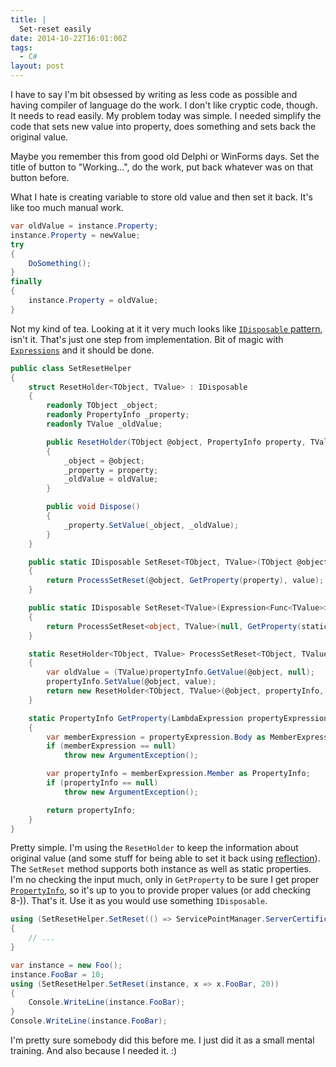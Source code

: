 ```yaml
---
title: |
  Set-reset easily
date: 2014-10-22T16:01:00Z
tags:
  - C#
layout: post
---
```

I have to say I'm bit obsessed by writing as less code as possible and having compiler of language do the work. I don't like cryptic code, though. It needs to read easily. My problem today was simple. I needed simplify the code that sets new value into property, does something and sets back the original value.

Maybe you remember this from good old Delphi or WinForms days. Set the title of button to "Working...", do the work, put back whatever was on that button before.

<!-- excerpt -->

What I hate is creating variable to store old value and then set it back. It's like too much manual work. 

```csharp
var oldValue = instance.Property;
instance.Property = newValue;
try
{
	DoSomething();
}
finally
{
	instance.Property = oldValue;
}
```

Not my kind of tea. Looking at it it very much looks like [`IDisposable` pattern][1], isn't it. That's just one step from implementation. Bit of magic with [`Expressions`][2] and it should be done.

```csharp
public class SetResetHelper
{
	struct ResetHolder<TObject, TValue> : IDisposable
	{
		readonly TObject _object;
		readonly PropertyInfo _property;
		readonly TValue _oldValue;

		public ResetHolder(TObject @object, PropertyInfo property, TValue oldValue)
		{
			_object = @object;
			_property = property;
			_oldValue = oldValue;
		}

		public void Dispose()
		{
			_property.SetValue(_object, _oldValue);
		}
	}

	public static IDisposable SetReset<TObject, TValue>(TObject @object, Expression<Func<TObject, TValue>> property, TValue value)
	{
		return ProcessSetReset(@object, GetProperty(property), value);
	}

	public static IDisposable SetReset<TValue>(Expression<Func<TValue>> staticProperty, TValue value)
	{
		return ProcessSetReset<object, TValue>(null, GetProperty(staticProperty), value);
	}

	static ResetHolder<TObject, TValue> ProcessSetReset<TObject, TValue>(TObject @object, PropertyInfo propertyInfo, TValue value)
	{
		var oldValue = (TValue)propertyInfo.GetValue(@object, null);
		propertyInfo.SetValue(@object, value);
		return new ResetHolder<TObject, TValue>(@object, propertyInfo, oldValue);
	}

	static PropertyInfo GetProperty(LambdaExpression propertyExpression)
	{
		var memberExpression = propertyExpression.Body as MemberExpression;
		if (memberExpression == null)
			throw new ArgumentException();

		var propertyInfo = memberExpression.Member as PropertyInfo;
		if (propertyInfo == null)
			throw new ArgumentException();

		return propertyInfo;
	}
}
```

Pretty simple. I'm using the `ResetHolder` to keep the information about original value (and some stuff for being able to set it back using [reflection][3]). The `SetReset` method supports both instance as well as static properties. I'm no checking the input much, only in `GetProperty` to be sure I get proper [`PropertyInfo`][4], so it's up to you to provide proper values (or add checking 8-)). That's it. Use it as you would use something `IDisposable`.

```csharp
using (SetResetHelper.SetReset(() => ServicePointManager.ServerCertificateValidationCallback, delegate { return true; }))
{
	// ...
}
```  

```csharp
var instance = new Foo();
instance.FooBar = 10;
using (SetResetHelper.SetReset(instance, x => x.FooBar, 20))
{
	Console.WriteLine(instance.FooBar);
}
Console.WriteLine(instance.FooBar);
```

I'm pretty sure somebody did this before me. I just did it as a small mental training. And also because I needed it. :)     

[1]: http://msdn.microsoft.com/en-us/library/b1yfkh5e(v=vs.110).aspx
[2]: http://msdn.microsoft.com/en-us/library/system.linq.expressions(v=vs.110).aspx
[3]: http://en.wikipedia.org/wiki/Reflection_(computer_programming)
[4]: http://msdn.microsoft.com/en-us/library/system.reflection.propertyinfo(v=vs.110).aspx